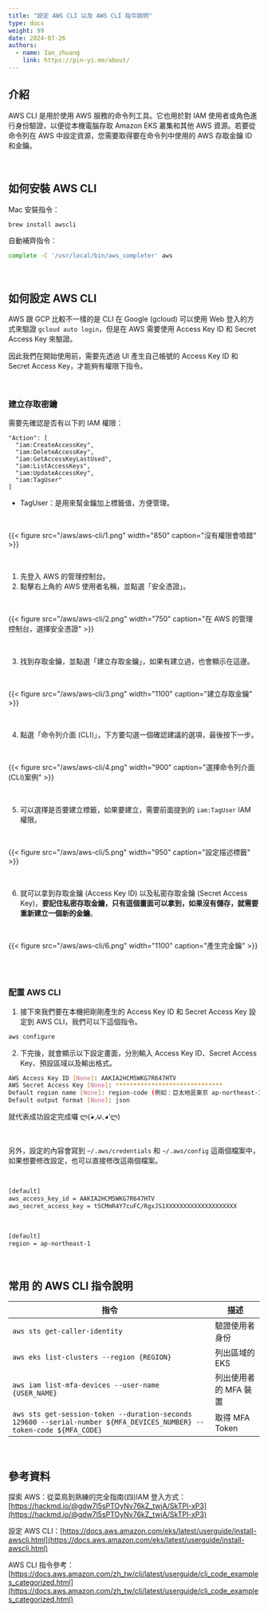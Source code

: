 ```yaml
---
title: "設定 AWS CLI 以及 AWS CLI 指令說明"
type: docs
weight: 99
date: 2024-07-26
authors:
  - name: Ian_zhuang
    link: https://pin-yi.me/about/
---
```


## 介紹

AWS CLI 是用於使用 AWS 服務的命令列工具。它也用於對 IAM 使用者或角色進行身份驗證，以便從本機電腦存取 Amazon EKS 叢集和其他 AWS 資源。若要從命令列在 AWS 中設定資源，您需要取得要在命令列中使用的 AWS 存取金鑰 ID 和金鑰。

<br>

## 如何安裝 AWS CLI

Mac 安裝指令：

```bash
brew install awscli
```

自動補齊指令：

```bash
complete -C '/usr/local/bin/aws_completer' aws
```

<br>

## 如何設定 AWS CLI

AWS 跟 GCP 比較不一樣的是 CLI 在 Google (gcloud) 可以使用 Web 登入的方式來驗證 `gcloud auto login`，但是在 AWS 需要使用 Access Key ID 和 Secret Access Key 來驗證。

因此我們在開始使用前，需要先透過 UI 產生自己帳號的 Access Key ID 和 Secret Access Key，才能夠有權限下指令。

<br>

### 建立存取密鑰

需要先確認是否有以下的 IAM 權限：

```
"Action": [
  "iam:CreateAccessKey",
  "iam:DeleteAccessKey",
  "iam:GetAccessKeyLastUsed",
  "iam:ListAccessKeys",
  "iam:UpdateAccessKey",
  "iam:TagUser"
]
```

- TagUser：是用來幫金鑰加上標籤值，方便管理。

<br>

{{< figure src="/aws/aws-cli/1.png" width="850" caption="沒有權限會噴錯" >}}

<br>

1. 先登入 AWS 的管理控制台。
2. 點擊右上角的 AWS 使用者名稱，並點選「安全憑證」。

<br>

{{< figure src="/aws/aws-cli/2.png" width="750" caption="在 AWS 的管理控制台，選擇安全憑證" >}}

<br>

3. 找到存取金鑰，並點選「建立存取金鑰」，如果有建立過，也會顯示在這邊。

<br>

{{< figure src="/aws/aws-cli/3.png" width="1100" caption="建立存取金鑰" >}}

<br>

4. 點選「命令列介面 (CLI)」，下方要勾選一個確認建議的選項，最後按下一步。

<br>

{{< figure src="/aws/aws-cli/4.png" width="900" caption="選擇命令列介面 (CLI)案例" >}}

<br>

5. 可以選擇是否要建立標籤，如果要建立，需要前面提到的 `iam:TagUser` IAM 權限。

<br>

{{< figure src="/aws/aws-cli/5.png" width="950" caption="設定描述標籤" >}}

<br>

6. 就可以拿到存取金鑰 (Access Key ID) 以及私密存取金鑰 (Secret Access Key)，<b>要記住私密存取金鑰，只有這個畫面可以拿到，如果沒有儲存，就需要重新建立一個新的金鑰</b>。

<br>

{{< figure src="/aws/aws-cli/6.png" width="1100" caption="產生完金鑰" >}}

<br>

<br>

### 配置 AWS CLI

1. 接下來我們要在本機把剛剛產生的 Access Key ID 和 Secret Access Key 設定到 AWS CLI，我們可以下這個指令。

```bash
aws configure
```

2. 下完後，就會顯示以下設定畫面，分別輸入 Access Key ID、Secret Access Key、預設區域以及輸出格式。

```bash
AWS Access Key ID [None]: AAKIA2HCM5WKG7R647HTV
AWS Secret Access Key [None]: ******************************
Default region name [None]: region-code (例如：亞太地區東京 ap-northeast-1)
Default output format [None]: json
```

就代表成功設定完成囉 ლ(́◕◞౪◟◕‵ლ)

<br>

另外，設定的內容會寫到 `~/.aws/credentials` 和 `~/.aws/config` 這兩個檔案中，如果想要修改設定，也可以直接修改這兩個檔案。

<br>

```bash {filename="~/.aws/credentials"}
[default]
aws_access_key_id = AAKIA2HCM5WKG7R647HTV
aws_secret_access_key = t5CMmR4Y7cuFC/RgxJS1XXXXXXXXXXXXXXXXXXXX
```

<br>

```bash {filename="~/.aws/config"}
[default]
region = ap-northeast-1
```

<br>

## 常用 的 AWS CLI 指令說明

| 指令                                                                                                                 | 描述                  |
| -------------------------------------------------------------------------------------------------------------------- | --------------------- |
| `aws sts get-caller-identity`                                                                                        | 驗證使用者身份        |
| `aws eks list-clusters --region {REGION}`                                                                            | 列出區域的 EKS        |
| `aws iam list-mfa-devices --user-name {USER_NAME}`                                                                   | 列出使用者的 MFA 裝置 |
| `aws sts get-session-token --duration-seconds 129600 --serial-number ${MFA_DEVICES_NUMBER} --token-code ${MFA_CODE}` | 取得 MFA Token        |

<br>

## 參考資料

探索 AWS：從菜鳥到熟練的完全指南(四)IAM 登入方式：[https://hackmd.io/@gdw7l5sPTOyNv76kZ_twjA/SkTPl-xP3](https://hackmd.io/@gdw7l5sPTOyNv76kZ_twjA/SkTPl-xP3)

設定 AWS CLI：[https://docs.aws.amazon.com/eks/latest/userguide/install-awscli.html](https://docs.aws.amazon.com/eks/latest/userguide/install-awscli.html)

AWS CLI 指令參考：[https://docs.aws.amazon.com/zh_tw/cli/latest/userguide/cli_code_examples_categorized.html](https://docs.aws.amazon.com/zh_tw/cli/latest/userguide/cli_code_examples_categorized.html)
